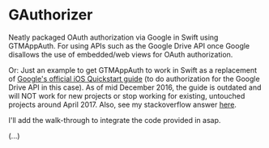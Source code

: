 # GAuthorizer

Neatly packaged OAuth authorization via Google in Swift using GTMAppAuth. For using APIs such as the Google Drive API once Google disallows the use of embedded/web views for OAuth authorization.

Or: Just an example to get GTMAppAuth to work in Swift as a replacement of [Google's official iOS Quickstart guide](https://developers.google.com/drive/ios/quickstart?ver=swift) (to do authorization for the Google Drive API in this case). As of mid December 2016, the guide is outdated and will NOT work for new projects or stop working for existing, untouched projects around April 2017. Also, see my stackoverflow answer [here](http://stackoverflow.com/a/41059043/893774).

I'll add the walk-through to integrate the code provided in asap.

(...)

